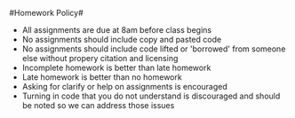 #Homework Policy#

* All assignments are due at 8am before class begins
* No assignments should include copy and pasted code
* No assignments should include code lifted or 'borrowed' from someone else without propery citation and licensing
* Incomplete homework is better than late homework
* Late homework is better than no homework
* Asking for clarify or help on assignments is encouraged
* Turning in code that you do not understand is  discouraged and should be noted so we can address those issues
